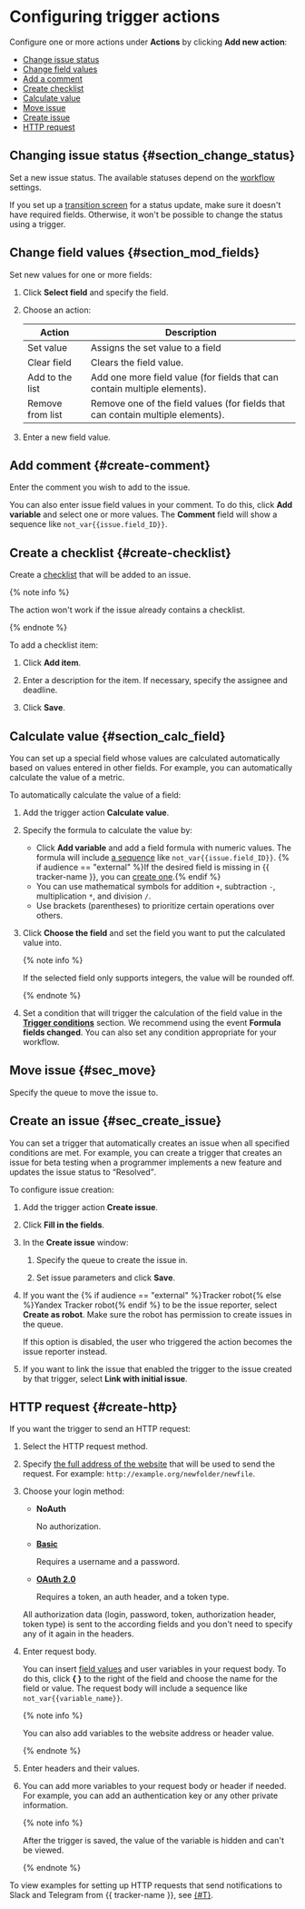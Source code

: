 # Configuring trigger actions

Configure one or more actions under **Actions** by clicking **Add new action**:

- [Change issue status](set-action.md#section_change_status)
- [Change field values](set-action.md#section_mod_fields)
- [Add a comment](set-action.md#create-comment)
- [Create checklist](set-action.md#create-checklist)
- [Calculate value](set-action.md#section_calc_field)
- [Move issue](set-action.md#sec_move)
- [Create issue](set-action.md#sec_create_issue)
- [HTTP request](set-action.md#create-http)

## Changing issue status {#section_change_status}

Set a new issue status. The available statuses depend on the [workflow](../manager/workflow-status-edit.md) settings.

If you set up a [transition screen](../manager/workflow-action-edit.md#section_uf2_sks_gcb) for a status update, make sure it doesn't have required fields. Otherwise, it won't be possible to change the status using a trigger.

## Change field values {#section_mod_fields}

Set new values for one or more fields:

1. Click **Select field** and specify the field.

1. Choose an action:

    | Action | Description |
    | ----- | ----- |
    | Set value | Assigns the set value to a field |
    | Clear field | Clears the field value. |
    | Add to the list | Add one more field value (for fields that can contain multiple elements). |
    | Remove from list | Remove one of the field values (for fields that can contain multiple elements). |

1. Enter a new field value.

## Add comment {#create-comment}

Enter the comment you wish to add to the issue.

You can also enter issue field values in your comment. To do this, click **Add variable** and select one or more values. The **Comment** field will show a sequence like `not_var{{issue.field_ID}}`.

## Create a checklist {#create-checklist}

Create a [checklist](checklist.md) that will be added to an issue.

{% note info %}

The action won't work if the issue already contains a checklist.

{% endnote %}

To add a checklist item:

1. Click **Add item**.

1. Enter a description for the item. If necessary, specify the assignee and deadline.

1. Click **Save**.

## Calculate value {#section_calc_field}

You can set up a special field whose values are calculated automatically based on values entered in other fields. For example, you can automatically calculate the value of a metric.

To automatically calculate the value of a field:

1. Add the trigger action **Calculate value**.

1. Specify the formula to calculate the value by:
    - Click **Add variable** and add a field formula with numeric values. The formula will include [a sequence](vars.md) like `not_var{{issue.field_ID}}`.
{% if audience == "external" %}If the desired field is missing in {{ tracker-name }}, you can [create one](create-param.md).{% endif %}
    - You can use mathematical symbols for addition `+`, subtraction `-`, multiplication `*`, and division `/`.
    - Use brackets (parentheses) to prioritize certain operations over others.

1. Click **Choose the field** and set the field you want to put the calculated value into.

    {% note info %}

    If the selected field only supports integers, the value will be rounded off.

    {% endnote %}

1. Set a condition that will trigger the calculation of the field value in the [**Trigger conditions**](set-condition.md#section_set_condition) section. We recommend using the event **Formula fields changed**. You can also set any condition appropriate for your workflow.

## Move issue {#sec_move}

Specify the queue to move the issue to.

## Create an issue {#sec_create_issue}

You can set a trigger that automatically creates an issue when all specified conditions are met. For example, you can create a trigger that creates an issue for beta testing when a programmer implements a new feature and updates the issue status to <q>Resolved</q>.

To configure issue creation:

1. Add the trigger action **Create issue**.

1. Click **Fill in the fields**.

1. In the **Create issue** window:

    1. Specify the queue to create the issue in.

    1. Set issue parameters and click **Save**.

1. If you want the {% if audience == "external" %}Tracker robot{% else %}Yandex Tracker robot{% endif %} to be the issue reporter, select **Create as robot**. Make sure the robot has permission to create issues in the queue.

   If this option is disabled, the user who triggered the action becomes the issue reporter instead.

1. If you want to link the issue that enabled the trigger to the issue created by that trigger, select **Link with initial issue**.

## HTTP request {#create-http}

If you want the trigger to send an HTTP request:

1. Select the HTTP request method.

1. Specify [the full address of the website](https://tools.ietf.org/html/rfc3986) that will be used to send the request. For example: `http://example.org/newfolder/newfile`.

1. Choose your login method:

    - **NoAuth**

        No authorization.

    - [**Basic**](https://tools.ietf.org/html/rfc2617)

        Requires a username and a password.

    - [**OAuth 2.0**](https://tools.ietf.org/html/rfc6749)

        Requires a token, an auth header, and a token type.

   All authorization data (login, password, token, authorization header, token type) is sent to the according fields and you don't need to specify any of it again in the headers.

1. Enter request body.

   You can insert [field values](vars.md) and user variables in your request body. To do this, click **{ }** to the right of the field and choose the name for the field or value. The request body will include a sequence like `not_var{{variable_name}}`.

   {% note info %}

   You can also add variables to the website address or header value.

   {% endnote %}

1. Enter headers and their values.

1. You can add more variables to your request body or header if needed. For example, you can add an authentication key or any other private information.

   {% note info %}

   After the trigger is saved, the value of the variable is hidden and can't be viewed.

   {% endnote %}

To view examples for setting up HTTP requests that send notifications to Slack and Telegram from {{ tracker-name }}, see [{#T}](../messenger.md).

